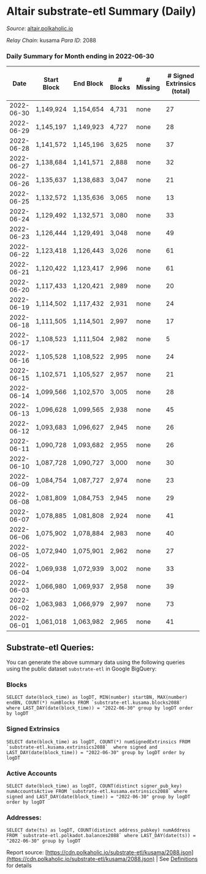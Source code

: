 # Altair substrate-etl Summary (Daily)

_Source_: [altair.polkaholic.io](https://altair.polkaholic.io)

*Relay Chain*: kusama
*Para ID*: 2088



### Daily Summary for Month ending in 2022-06-30


| Date | Start Block | End Block | # Blocks | # Missing | # Signed Extrinsics (total) | # Active Accounts | # Addresses with Balances | # Events | # Transfers | # XCM Transfers In | # XCM Transfers Out |
| ---- | ----------- | --------- | -------- | --------- | --------------------------- | ----------------- | ------------------------- | -------- | ----------- | ------------------ | ------------------- |
| 2022-06-30 | 1,149,924 | 1,154,654 | 4,731 | none  | 27 | 19 | 22,206 | 9,589 | 16 ($1,867.08) |   |   |
| 2022-06-29 | 1,145,197 | 1,149,923 | 4,727 | none  | 28 | 19 | 22,200 | 9,581 | 6 ($377.58) |   | 1 ($343.11) |
| 2022-06-28 | 1,141,572 | 1,145,196 | 3,625 | none  | 37 | 30 | 22,199 | 7,423 | 15 ($111.16) |   |   |
| 2022-06-27 | 1,138,684 | 1,141,571 | 2,888 | none  | 32 | 22 | 22,195 | 5,923 | 10 ($1,872.41) |   |   |
| 2022-06-26 | 1,135,637 | 1,138,683 | 3,047 | none  | 21 | 17 | 22,193 | 6,190 | 3 ($187.62) | 1 ($62.55) | 1 ($62.55) |
| 2022-06-25 | 1,132,572 | 1,135,636 | 3,065 | none  | 13 | 10 | 22,193 | 6,206 | 7 ($18.18) |   | 1 ($5.52) |
| 2022-06-24 | 1,129,492 | 1,132,571 | 3,080 | none  | 33 | 28 | 22,192 | 6,314 | 8 ($14,473.76) | 1 ($0.01) | 1 ($14,418.38) |
| 2022-06-23 | 1,126,444 | 1,129,491 | 3,048 | none  | 49 | 34 | 22,190 | 6,316 | 9 ($12,718.51) |   | 1 ($2.32) |
| 2022-06-22 | 1,123,418 | 1,126,443 | 3,026 | none  | 61 | 31 | 22,189 | 6,359 | 7 ($273.39) |   | 4 ($53.13) |
| 2022-06-21 | 1,120,422 | 1,123,417 | 2,996 | none  | 61 | 40 | 22,186 | 6,299 | 19 ($1,397.73) |   | 4 ($75.54) |
| 2022-06-20 | 1,117,433 | 1,120,421 | 2,989 | none  | 20 | 12 | 22,180 | 6,074 | 7 ($1,441.24) |   | 1 ($0.22) |
| 2022-06-19 | 1,114,502 | 1,117,432 | 2,931 | none  | 24 | 17 | 22,180 | 5,969 | 11 ($525.99) |   |   |
| 2022-06-18 | 1,111,505 | 1,114,501 | 2,997 | none  | 17 | 16 | 22,176 | 6,085 | 8 ($311.78) |   | 3 ($87.26) |
| 2022-06-17 | 1,108,523 | 1,111,504 | 2,982 | none  | 5 | 3 | 22,174 | 5,987 | 1 ($2.48) |   |   |
| 2022-06-16 | 1,105,528 | 1,108,522 | 2,995 | none  | 24 | 19 | 22,174 | 6,104 | 13 ($54,828.46) |   | 1 ($5.05) |
| 2022-06-15 | 1,102,571 | 1,105,527 | 2,957 | none  | 21 | 16 | 22,169 | 6,006 | 7 ($4,591.07) |   |   |
| 2022-06-14 | 1,099,566 | 1,102,570 | 3,005 | none  | 28 | 19 | 22,168 | 6,139 | 10 ($4,430.12) | 1 ($0.04) | 1 ($0.04) |
| 2022-06-13 | 1,096,628 | 1,099,565 | 2,938 | none  | 45 | 25 | 22,165 | 6,086 | 17 ($13,830.71) | 2 ($0.45) | 2 ($0.47) |
| 2022-06-12 | 1,093,683 | 1,096,627 | 2,945 | none  | 26 | 18 | 22,165 | 6,007 | 8 ($18,211.63) |   |   |
| 2022-06-11 | 1,090,728 | 1,093,682 | 2,955 | none  | 26 | 19 | 22,163 | 6,028 | 17 ($2,147.32) |   |   |
| 2022-06-10 | 1,087,728 | 1,090,727 | 3,000 | none  | 30 | 17 | 22,161 | 6,160 | 10 ($358.28) | 3 ($0.35) | 6 ($0.58) |
| 2022-06-09 | 1,084,754 | 1,087,727 | 2,974 | none  | 23 | 19 | 22,158 | 6,049 | 8 ($1,685.37) |   |   |
| 2022-06-08 | 1,081,809 | 1,084,753 | 2,945 | none  | 29 | 19 | 22,156 | 6,025 | 13 ($13,161.05) |   |   |
| 2022-06-07 | 1,078,885 | 1,081,808 | 2,924 | none  | 41 | 25 | 22,155 | 6,027 | 21 ($15,550.70) |   |   |
| 2022-06-06 | 1,075,902 | 1,078,884 | 2,983 | none  | 40 | 28 | 22,151 | 6,136 | 12 ($3,631.77) |   |   |
| 2022-06-05 | 1,072,940 | 1,075,901 | 2,962 | none  | 27 | 19 | 22,150 | 6,049 | 11 ($100.47) |   |   |
| 2022-06-04 | 1,069,938 | 1,072,939 | 3,002 | none  | 33 | 17 | 22,149 | 6,191 | 11 ($406.41) |   |   |
| 2022-06-03 | 1,066,980 | 1,069,937 | 2,958 | none  | 39 | 24 | 22,146 | 6,092 | 14 ($17,872.90) |   |   |
| 2022-06-02 | 1,063,983 | 1,066,979 | 2,997 | none  | 73 | 51 | 22,143 | 6,340 | 22 ($1,007.62) |   | 1 (-) |
| 2022-06-01 | 1,061,018 | 1,063,982 | 2,965 | none  | 41 | 25 | 22,139 | 6,139 | 23 ($3,378.75) |   |   |

## Substrate-etl Queries:
You can generate the above summary data using the following queries using the public dataset `substrate-etl` in Google BigQuery:


### Blocks
```
SELECT date(block_time) as logDT, MIN(number) startBN, MAX(number) endBN, COUNT(*) numBlocks FROM `substrate-etl.kusama.blocks2088`  where LAST_DAY(date(block_time)) = "2022-06-30" group by logDT order by logDT
```


### Signed Extrinsics
```
SELECT date(block_time) as logDT, COUNT(*) numSignedExtrinsics FROM `substrate-etl.kusama.extrinsics2088`  where signed and LAST_DAY(date(block_time)) = "2022-06-30" group by logDT order by logDT
```


### Active Accounts
```
SELECT date(block_time) as logDT, COUNT(distinct signer_pub_key) numAccountsActive FROM `substrate-etl.kusama.extrinsics2088` where signed and LAST_DAY(date(block_time)) = "2022-06-30" group by logDT order by logDT
```


### Addresses:
```
SELECT date(ts) as logDT, COUNT(distinct address_pubkey) numAddress FROM `substrate-etl.polkadot.balances2088` where LAST_DAY(date(ts)) = "2022-06-30" group by logDT
```



Report source: [https://cdn.polkaholic.io/substrate-etl/kusama/2088.json](https://cdn.polkaholic.io/substrate-etl/kusama/2088.json) | See [Definitions](/DEFINITIONS.md) for details
